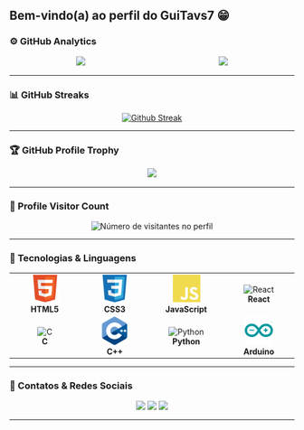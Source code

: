 ## Bem-vindo(a) ao perfil do GuiTavs7 😁

### ⚙️ GitHub Analytics

<div align="center" style="display: flex; justify-content: space-between;">
    <a href="https://github.com/GuiTavs7" style="flex: 1;">
        <img height="180em" src="https://github-readme-stats.vercel.app/api?username=GuiTavs7&show_icons=true&theme=tokyonight&include_all_commits=true&count_private=true"/>
    </a>
    <a href="https://github.com/GuiTavs7" style="flex: 1;">
        <img height="180em" src="https://github-readme-stats.vercel.app/api/top-langs/?username=GuiTavs7&layout=compact&langs_count=6&theme=tokyonight"/>
    </a>
</div>

--- 


### 📊 GitHub Streaks

<div align="center">
  <a href="https://github.com/GuiTavs7">
    <img height="180em" src="https://streak-stats.demolab.com?user=GuiTavs7&theme=tokyonight" alt="Github Streak"/>
  </a>
</div>


--- 

### 🏆 GitHub Profile Trophy

<p align="center">
  <a
    href="https://github.com/ryo-ma/github-profile-trophy"
    title="repositório de troféus"
  >
    <img
      width="800"
      src="https://github-profile-trophy.vercel.app/?username=GuiTavs7&column=8&theme=darkhub&no-frame=true&no-bg=true"
    />
  </a>
</p>

---

<div>
  <h3><b>📍 Profile Visitor Count</b></h3>
</div>

<p align="center">
  <img
    src="https://visitor-badge.laobi.icu/badge?page_id=GuiTavs7"
    alt="Número de visitantes no perfil"
  />
</p>

---

### 👾 Tecnologias & Linguagens

<div align="center">

<table>
  <tr>
    <td align="center" width="130">
      <img src="https://raw.githubusercontent.com/devicons/devicon/master/icons/html5/html5-original.svg" width="50" height="50" alt="HTML"/>
      <br><b>HTML5</b>
    </td>
    <td align="center" width="130">
      <img src="https://raw.githubusercontent.com/devicons/devicon/master/icons/css3/css3-original.svg" width="50" height="50" alt="CSS"/>
      <br><b>CSS3</b>
    </td>
    <td align="center" width="130">
      <img src="https://raw.githubusercontent.com/devicons/devicon/master/icons/javascript/javascript-plain.svg" width="50" height="50" alt="JavaScript"/>
      <br><b>JavaScript</b>
    </td>
    <td align="center" width="130">
      <img src="https://cdn.jsdelivr.net/gh/devicons/devicon/icons/react/react-original.svg" width="50" height="50" alt="React"/>
      <br><b>React</b>
    </td>
  </tr>
  <tr>
    <td align="center" width="130">
      <img src="https://github.com/user-attachments/assets/4f1a13d3-88f6-4836-8d2a-e757f8f2ca34" width="50" height="50" alt="C"/>
      <br><b>C</b>
    </td>
    <td align="center" width="130">
      <img src="https://raw.githubusercontent.com/devicons/devicon/master/icons/cplusplus/cplusplus-original.svg" width="50" height="50" alt="C++"/>
      <br><b>C++</b>
    </td>
    <td align="center" width="130">
      <img src="https://cdn.jsdelivr.net/gh/devicons/devicon/icons/python/python-original.svg" width="50" height="50" alt="Python"/>
      <br><b>Python</b>
    </td>
    <td align="center" width="130">
      <img src="https://raw.githubusercontent.com/devicons/devicon/master/icons/arduino/arduino-original.svg" width="50" height="50" alt="Arduino"/>
      <br><b>Arduino</b>
    </td>
  </tr>
</table>

</div>


---
 
  ###  👤 Contatos & Redes Sociais
 
<div align="center"> 
 
  <a href ="https://mail.google.com/mail/u/0/#inbox"><img src="https://img.shields.io/badge/-Gmail-%23333?style=for-the-badge&logo=gmail&logoColor=white" target="_blank"></a>
  <a href="https://www.linkedin.com/in/guilherme-tavares-439238188/"><img src="https://img.shields.io/badge/-LinkedIn-%230077B5?style=for-the-badge&logo=linkedin&logoColor=white" target="_blank"></a> 
  <a href="https://linktr.ee/gui_tavs7"><img src="https://img.shields.io/badge/linktree-39E09B?style=for-the-badge&logo=linktree&logoColor=white" target="_blank"></a>

---
 
</div>
